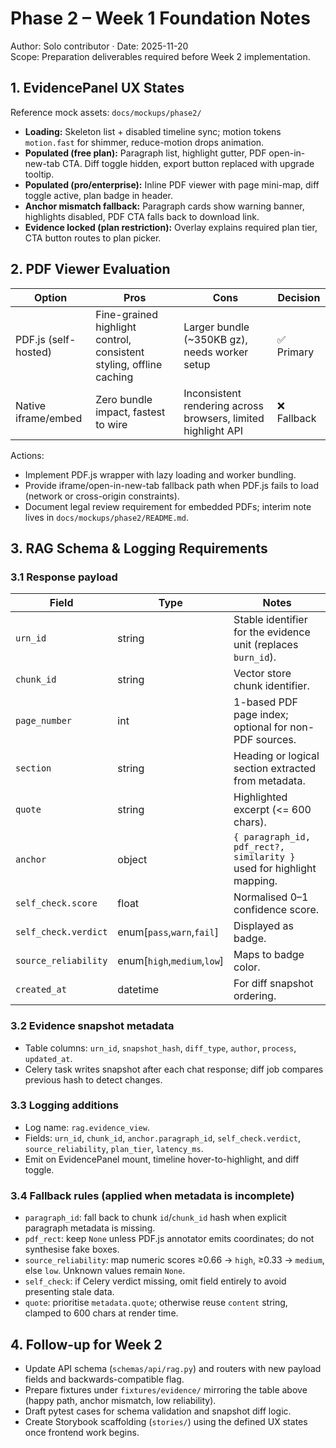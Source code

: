 # Phase 2 – Week 1 Foundation Notes

Author: Solo contributor · Date: 2025-11-20  
Scope: Preparation deliverables required before Week 2 implementation.

## 1. EvidencePanel UX States
Reference mock assets: `docs/mockups/phase2/`

- **Loading:** Skeleton list + disabled timeline sync; motion tokens `motion.fast` for shimmer, reduce-motion drops animation.
- **Populated (free plan):** Paragraph list, highlight gutter, PDF open-in-new-tab CTA. Diff toggle hidden, export button replaced with upgrade tooltip.
- **Populated (pro/enterprise):** Inline PDF viewer with page mini-map, diff toggle active, plan badge in header.
- **Anchor mismatch fallback:** Paragraph cards show warning banner, highlights disabled, PDF CTA falls back to download link.
- **Evidence locked (plan restriction):** Overlay explains required plan tier, CTA button routes to plan picker.

## 2. PDF Viewer Evaluation

| Option | Pros | Cons | Decision |
| --- | --- | --- | --- |
| PDF.js (self-hosted) | Fine-grained highlight control, consistent styling, offline caching | Larger bundle (~350KB gz), needs worker setup | ✅ Primary |
| Native iframe/embed | Zero bundle impact, fastest to wire | Inconsistent rendering across browsers, limited highlight API | ❌ Fallback |

Actions:
- Implement PDF.js wrapper with lazy loading and worker bundling.
- Provide iframe/open-in-new-tab fallback path when PDF.js fails to load (network or cross-origin constraints).
- Document legal review requirement for embedded PDFs; interim note lives in `docs/mockups/phase2/README.md`.

## 3. RAG Schema & Logging Requirements

### 3.1 Response payload

| Field | Type | Notes |
| --- | --- | --- |
| `urn_id` | string | Stable identifier for the evidence unit (replaces `burn_id`). |
| `chunk_id` | string | Vector store chunk identifier. |
| `page_number` | int | 1-based PDF page index; optional for non-PDF sources. |
| `section` | string | Heading or logical section extracted from metadata. |
| `quote` | string | Highlighted excerpt (<= 600 chars). |
| `anchor` | object | `{ paragraph_id, pdf_rect?, similarity }` used for highlight mapping. |
| `self_check.score` | float | Normalised 0–1 confidence score. |
| `self_check.verdict` | enum[`pass`,`warn`,`fail`] | Displayed as badge. |
| `source_reliability` | enum[`high`,`medium`,`low`] | Maps to badge color. |
| `created_at` | datetime | For diff snapshot ordering. |

### 3.2 Evidence snapshot metadata

- Table columns: `urn_id`, `snapshot_hash`, `diff_type`, `author`, `process`, `updated_at`.
- Celery task writes snapshot after each chat response; diff job compares previous hash to detect changes.

### 3.3 Logging additions

- Log name: `rag.evidence_view`.
- Fields: `urn_id`, `chunk_id`, `anchor.paragraph_id`, `self_check.verdict`, `source_reliability`, `plan_tier`, `latency_ms`.
- Emit on EvidencePanel mount, timeline hover-to-highlight, and diff toggle.

### 3.4 Fallback rules (applied when metadata is incomplete)

- `paragraph_id`: fall back to chunk `id`/`chunk_id` hash when explicit paragraph metadata is missing.
- `pdf_rect`: keep `None` unless PDF.js annotator emits coordinates; do not synthesise fake boxes.
- `source_reliability`: map numeric scores ≥0.66 → `high`, ≥0.33 → `medium`, else `low`. Unknown values remain `None`.
- `self_check`: if Celery verdict missing, omit field entirely to avoid presenting stale data.
- `quote`: prioritise `metadata.quote`; otherwise reuse `content` string, clamped to 600 chars at render time.

## 4. Follow-up for Week 2

- Update API schema (`schemas/api/rag.py`) and routers with new payload fields and backwards-compatible flag.
- Prepare fixtures under `fixtures/evidence/` mirroring the table above (happy path, anchor mismatch, low reliability).
- Draft pytest cases for schema validation and snapshot diff logic.
- Create Storybook scaffolding (`stories/`) using the defined UX states once frontend work begins.
